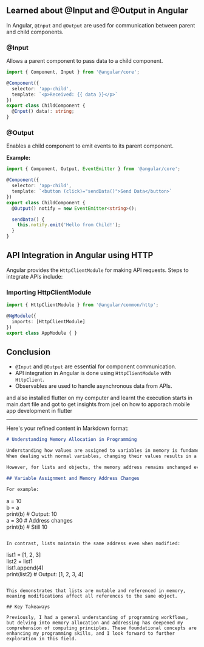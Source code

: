 ## Learned about @Input and @Output in Angular

In Angular, `@Input` and `@Output` are used for communication between parent and child components.

### @Input
Allows a parent component to pass data to a child component.

```typescript
import { Component, Input } from '@angular/core';

@Component({
  selector: 'app-child',
  template: `<p>Received: {{ data }}</p>`
})
export class ChildComponent {
  @Input() data!: string;
}
```

### @Output
Enables a child component to emit events to its parent component.

**Example:**

```typescript
import { Component, Output, EventEmitter } from '@angular/core';

@Component({
  selector: 'app-child',
  template: `<button (click)="sendData()">Send Data</button>`
})
export class ChildComponent {
  @Output() notify = new EventEmitter<string>();

  sendData() {
    this.notify.emit('Hello from Child!');
  }
}
```

## API Integration in Angular using HTTP

Angular provides the `HttpClientModule` for making API requests. Steps to integrate APIs include:

### Importing HttpClientModule

```typescript
import { HttpClientModule } from '@angular/common/http';

@NgModule({
  imports: [HttpClientModule]
})
export class AppModule { }
```

## Conclusion
- `@Input` and `@Output` are essential for component communication.
- API integration in Angular is done using `HttpClientModule` with `HttpClient`.
- Observables are used to handle asynchronous data from APIs.

and also installed flutter on my computer and learnt the  execution starts in main.dart file and got to get insights from joel on how to apporach mobile app development in flutter


--------------------

Here's your refined content in Markdown format:  

```markdown
# Understanding Memory Allocation in Programming

Understanding how values are assigned to variables in memory is fundamental in programming. 
When dealing with normal variables, changing their values results in a change in their memory address. 

However, for lists and objects, the memory address remains unchanged even when values are modified.

## Variable Assignment and Memory Address Changes

For example:  

```
a = 10  
b = a  
print(b)  # Output: 10  
a = 30  # Address changes  
print(b)  # Still 10  
```

In contrast, lists maintain the same address even when modified:

```
list1 = [1, 2, 3]  
list2 = list1  
list1.append(4)  
print(list2)  # Output: [1, 2, 3, 4]  
```

This demonstrates that lists are mutable and referenced in memory, meaning modifications affect all references to the same object.

## Key Takeaways

Previously, I had a general understanding of programming workflows, but delving into memory allocation and addressing has deepened my comprehension of computing principles. These foundational concepts are enhancing my programming skills, and I look forward to further exploration in this field.

